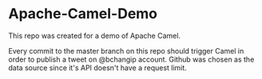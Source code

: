 # Apache-Camel-Demo

This repo was created for a demo of Apache Camel.

Every commit to the master branch on this repo should trigger Camel in order to publish a tweet on @bchangip account. Github was chosen as the data source since it's API doesn't have a request limit.
